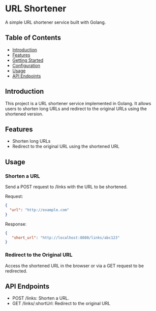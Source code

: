 # URL Shortener

A simple URL shortener service built with Golang.

## Table of Contents

- [Introduction](#introduction)
- [Features](#features)
- [Getting Started](#getting-started)
- [Configuration](#configuration)
- [Usage](#usage)
- [API Endpoints](#api-endpoints)

## Introduction

This project is a URL shortener service implemented in Golang. It allows users to shorten long URLs and redirect to the original URLs using the shortened version.

## Features

- Shorten long URLs
- Redirect to the original URL using the shortened URL

## Usage

### Shorten a URL
Send a POST request to /links with the URL to be shortened.

Request:
```json
{
  "url": "http://example.com"
}
```

Response:
```json
{
   "short_url": "http://localhost:8080/links/abc123"
}
```

### Redirect to the Original URL
Access the shortened URL in the browser or via a GET request to be redirected.

## API Endpoints
- POST /links: Shorten a URL.
- GET /links/:shortUrl: Redirect to the original URL